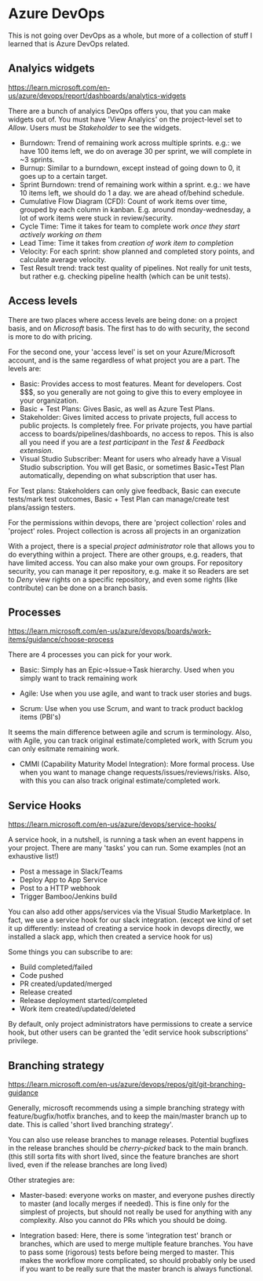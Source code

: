 # Azure DevOps

This is not going over DevOps as a whole, but more of a collection of stuff I learned that is Azure DevOps related.

## Analyics widgets

<https://learn.microsoft.com/en-us/azure/devops/report/dashboards/analytics-widgets>

There are a bunch of analyics DevOps offers you, that you can make widgets out of.
You must have 'View Analyics' on the project-level set to *Allow*. Users must be *Stakeholder* to see the widgets.

- Burndown: Trend of remaining work across multiple sprints. e.g.: we have 100 items left, we do on average 30 per sprint, we will complete in ~3 sprints.
- Burnup: Similar to a burndown, except instead of going down to 0, it goes up to a certain target.
- Sprint Burndown: trend of remaining work within a sprint. e.g.: we have 10 items left, we should do 1 a day. we are ahead of/behind schedule.
- Cumulative Flow Diagram (CFD): Count of work items over time, grouped by each column in kanban. E.g. around monday-wednesday, a lot of work items were stuck in review/security.
- Cycle Time: Time it takes for team to complete work *once they start actively working on them*
- Lead Time: Time it takes from *creation of work item to completion*
- Velocity: For each sprint: show planned and completed story points, and calculate average velocity.
- Test Result trend: track test quality of pipelines. Not really for unit tests, but rather e.g. checking pipeline health (which can be unit tests).

## Access levels

There are two places where access levels are being done: on a project basis, and on *Microsoft* basis. The first has to do with security, the second is more to do with pricing.

For the second one, your 'access level' is set on your Azure/Microsoft account, and is the same regardless of what project you are a part. The levels are:

- Basic: Provides access to most features. Meant for developers. Cost $$$, so you generally are not going to give this to every employee in your organization.
- Basic + Test Plans: Gives Basic, as well as Azure Test Plans.
- Stakeholder: Gives limited access to private projects, full access to public projects. Is completely free. For private projects, you have partial access to boards/pipelines/dashboards, no access to repos. This is also all you need if you are a *test participant* in the *Test & Feedback extension*.
- Visual Studio Subscriber: Meant for users who already have a Visual Studio subscription. You will get Basic, or sometimes Basic+Test Plan automatically, depending on what subscription that user has.

For Test plans: Stakeholders can only give feedback, Basic can execute tests/mark test outcomes, Basic + Test Plan can manage/create test plans/assign testers.

For the permissions within devops, there are 'project collection' roles and 'project' roles. Project collection is across all projects in an organization

With a project, there is a special *project administrator* role that allows you to do everything within a project. There are other groups, e.g. readers, that have limited access. You can also make your own groups. For repository security, you can manage it per repository, e.g. make it so Readers are set to *Deny* view rights on a specific repository, and even some rights (like contribute) can be done on a branch basis.

## Processes

<https://learn.microsoft.com/en-us/azure/devops/boards/work-items/guidance/choose-process>

There are 4 processes you can pick for your work.

- Basic: Simply has an Epic->Issue->Task hierarchy. Used when you simply want to track remaining work

- Agile: Use when you use agile, and want to track user stories and bugs.
- Scrum: Use when you use Scrum, and want to track product backlog items (PBI's)

It seems the main difference between agile and scrum is terminology. Also, with Agile, you can track original estimate/completed work, with Scrum you can only esitmate remaining work.

- CMMI (Capability Maturity Model Integration): More formal process. Use when you want to manage change requests/issues/reviews/risks. Also, with this you can also track original estimate/completed work.

## Service Hooks

<https://learn.microsoft.com/en-us/azure/devops/service-hooks/>

A service hook, in a nutshell, is running a task when an event happens in your project. There are many 'tasks' you can run. Some examples (not an exhaustive list!)

- Post a message in Slack/Teams
- Deploy App to App Service
- Post to a HTTP webhook
- Trigger Bamboo/Jenkins build

You can also add other apps/services via the Visual Studio Marketplace.
In fact, we use a service hook for our slack integration. (except we kind of set it up differently: instead of creating a service hook in devops directly, we installed a slack app, which then created a service hook for us)

Some things you can subscribe to are:
- Build completed/failed
- Code pushed
- PR created/updated/merged
- Release created
- Release deployment started/completed
- Work item created/updated/deleted

By default, only project administrators have permissions to create a service hook, but other users can be granted the 'edit service hook subscriptions' privilege.

## Branching strategy

<https://learn.microsoft.com/en-us/azure/devops/repos/git/git-branching-guidance>

Generally, microsoft recommends using a simple branching strategy with feature/bugfix/hotfix branches, and to keep the main/master branch up to date. This is called 'short lived branching strategy'.

You can also use release branches to manage releases. Potential bugfixes in the release branches should be *cherry-picked* back to the main branch.
(this still sorta fits with short lived, since the feature branches are short lived, even if the release branches are long lived)

Other strategies are:

- Master-based: everyone works on master, and everyone pushes directly to master (and locally merges if needed). This is fine only for the simplest of projects, but should not really be used for anything with any complexity. Also you cannot do PRs which you should be doing.

- Integration based: Here, there is some 'integration test' branch or branches, which are used to merge multiple feature branches. You have to pass some (rigorous) tests before being merged to master. This makes the workflow more complicated, so should probably only be used if you want to be really sure that the master branch is always functional.